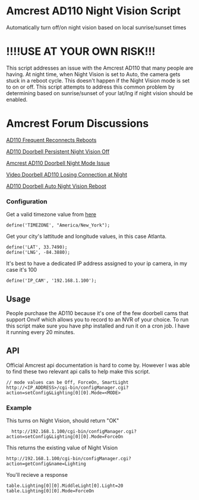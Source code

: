 # Amcrest AD110 Night Vision Script
Automatically turn off/on night vision based on local sunrise/sunset times

# !!!!USE AT YOUR OWN RISK!!!

This script addresses an issue with the Amcrest AD110 that many people are having.  At night time, when Night Vision is set to Auto, the camera gets stuck in a reboot cycle.  This doesn't happen if the Night Vision mode is set to on or off.  This script attempts to address this common problem by determining based on sunrise/sunset of your lat/lng if night vision should be enabled.

# Amcrest Forum Discussions

[AD110 Frequent Reconnects Reboots](https://amcrest.com/forum/ip-cameras-f18/ad110-frequent-reconnects-reboots-t13755.html)

[AD110 Doorbell Persistent Night Vision Off](https://amcrest.com/forum/amcrest-smart-home-f32/ad110-doorbell-persistent-night-vision-off-t13999.html)

[Amcrest AD110 Doorbell Night Mode Issue](https://amcrest.com/forum/ip-cameras-f18/amcrest-ad110-doorbell-night-mode-issue-t13518.html)

[Video Doorbell AD110 Losing Connection at Night](https://amcrest.com/forum/amcrest-smart-home-f32/video-doorbell-ad110-losing-connection-at-night-t13712.html)

[AD110 Doorbell Auto Night Vision Reboot](https://amcrest.com/forum/ip-cameras-f18/ad110-doorbell-auto-night-vision-reboot-t14774.html)

### Configuration

Get a valid timezone value from [here](https://www.php.net/manual/en/timezones.php)

    define('TIMEZONE', "America/New_York");

Get your city's lattitude and longitude values, in this case Atlanta.

    define('LAT', 33.7490);
    define('LNG', -84.3880);
    
It's best to have a dedicated IP address assigned to your ip camera, in my case it's 100

    define('IP_CAM', '192.168.1.100');
    
## Usage
People purchase the AD110 because it's one of the few doorbell cams that support Onvif which allows you to record to an NVR of your choice.  To run this script make sure you have php installed and run it on a cron job.  I have it running every 20 minutes.

## API
Official Amcrest api documentation is hard to come by.  However I was able to find these two relevant api calls to help make this script.

    // mode values can be Off, ForceOn, SmartLight
    http://<IP_ADDRESS>/cgi-bin/configManager.cgi?action=setConfig&Lighting[0][0].Mode=<MODE>

### Example

This turns on Night Vision, should return "OK"

      http://192.168.1.100/cgi-bin/configManager.cgi?action=setConfig&Lighting[0][0].Mode=ForceOn

This returns the existing value of Night Vision

    http://192.168.1.100/cgi-bin/configManager.cgi?action=getConfig&name=Lighting

You'll recieve a response

    table.Lighting[0][0].MiddleLight[0].Light=20
    table.Lighting[0][0].Mode=ForceOn



